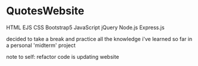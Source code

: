# QuotesWebsite
HTML EJS
CSS Bootstrap5
JavaScript jQuery
Node.js Express.js

decided to take a break and practice all the knowledge i've learned so far in a personal 'midterm' project

note to self: refactor code is updating website
